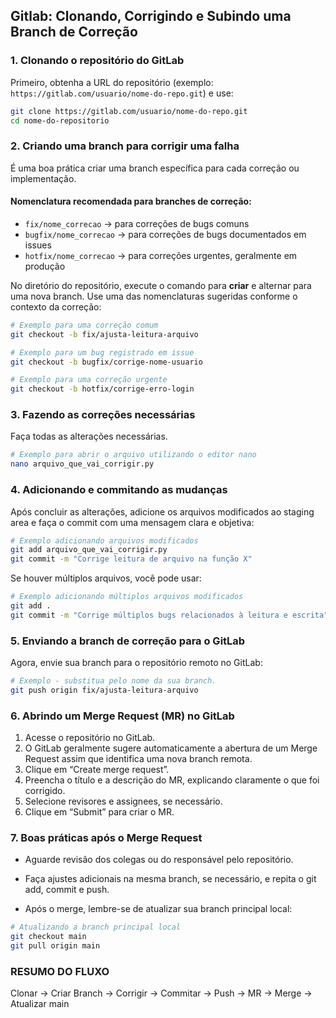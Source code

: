 ## Gitlab: Clonando, Corrigindo e Subindo uma Branch de Correção

### 1. Clonando o repositório do GitLab
Primeiro, obtenha a URL do repositório (exemplo: `https://gitlab.com/usuario/nome-do-repo.git`) e use:

```sh
git clone https://gitlab.com/usuario/nome-do-repo.git
cd nome-do-repositorio
```

### 2. Criando uma branch para corrigir uma falha
É uma boa prática criar uma branch específica para cada correção ou implementação.

#### Nomenclatura recomendada para branches de correção:
- `fix/nome_correcao` -> para correções de bugs comuns
- `bugfix/nome_correcao` -> para correções de bugs documentados em issues
- `hotfix/nome_correcao` -> para correções urgentes, geralmente em produção

No diretório do repositório, execute o comando para **criar** e alternar para uma nova branch. Use uma das nomenclaturas sugeridas conforme o contexto da correção:

```sh
# Exemplo para uma correção comum
git checkout -b fix/ajusta-leitura-arquivo

# Exemplo para um bug registrado em issue
git checkout -b bugfix/corrige-nome-usuario

# Exemplo para uma correção urgente
git checkout -b hotfix/corrige-erro-login
```

### 3. Fazendo as correções necessárias
Faça todas as alterações necessárias.

```sh
# Exemplo para abrir o arquivo utilizando o editor nano
nano arquivo_que_vai_corrigir.py
```

### 4. Adicionando e commitando as mudanças
Após concluir as alterações, adicione os arquivos modificados ao staging area e faça o commit com uma mensagem clara e objetiva:

```sh
# Exemplo adicionando arquivos modificados
git add arquivo_que_vai_corrigir.py
git commit -m "Corrige leitura de arquivo na função X"
```

Se houver múltiplos arquivos, você pode usar:
```sh
# Exemplo adicionando múltiplos arquivos modificados
git add .
git commit -m "Corrige múltiplos bugs relacionados à leitura e escrita"
```

### 5. Enviando a branch de correção para o GitLab
Agora, envie sua branch para o repositório remoto no GitLab:
```sh
# Exemplo - substitua pelo nome da sua branch.
git push origin fix/ajusta-leitura-arquivo
```

### 6. Abrindo um Merge Request (MR) no GitLab
1. Acesse o repositório no GitLab.
2. O GitLab geralmente sugere automaticamente a abertura de um Merge Request assim que identifica uma nova branch remota.
3. Clique em “Create merge request”.
4. Preencha o título e a descrição do MR, explicando claramente o que foi corrigido.
5. Selecione revisores e assignees, se necessário.
6. Clique em “Submit” para criar o MR.

### 7. Boas práticas após o Merge Request
* Aguarde revisão dos colegas ou do responsável pelo repositório.

* Faça ajustes adicionais na mesma branch, se necessário, e repita o git add, commit e push.

* Após o merge, lembre-se de atualizar sua branch principal local:

```sh
# Atualizando a branch principal local
git checkout main
git pull origin main
```

### RESUMO DO FLUXO
Clonar → Criar Branch → Corrigir → Commitar → Push → MR → Merge → Atualizar main